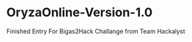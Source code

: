 OryzaOnline-Version-1.0
=======================

Finished Entry For Bigas2Hack Challange from Team Hackalyst
